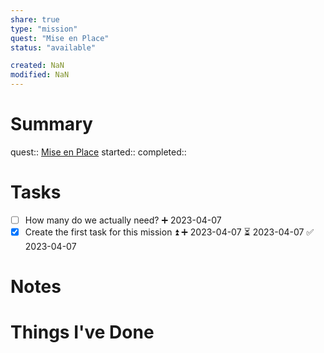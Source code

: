 ```yaml
---
share: true
type: "mission"
quest: "Mise en Place"
status: "available"

created: NaN 
modified: NaN
---
```

 
# Summary
quest:: [Mise en Place](./Mise%20en%20Place.md)
started:: 
completed::
# Tasks
- [ ] How many do we actually need? ➕ 2023-04-07
- [x] Create the first task for this mission ⏫ ➕ 2023-04-07 ⏳ 2023-04-07 ✅ 2023-04-07

# Notes

# Things I've Done